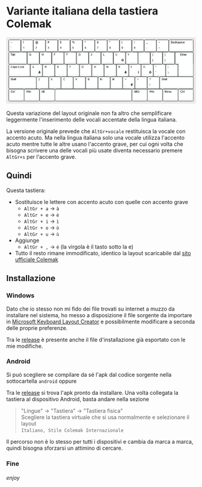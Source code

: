 # Variante italiana della tastiera Colemak

![colemak-it-variant](keyboard-layout.png)

Questa variazione del layout originale non fa altro che semplificare leggermente l'inserimento delle vocali accentate della lingua italiana.

La versione originale prevede che `AltGr+vocale` restituisca la vocale con accento acuto.
Ma nella lingua italiana solo una vocale utilizza l'accento acuto mentre tutte le altre usano l'accento grave, per cui ogni volta che bisogna scrivere una delle vocali più usate diventa necessario premere `AltGr+s` per l'accento grave.

## Quindi

Questa tastiera:

* Sostituisce le lettere con accento acuto con quelle con accento grave
  * `AltGr + a` -> `à` 
  * `AltGr + e` -> `è`
  * `AltGr + i` -> `ì`
  * `AltGr + o` -> `ò`
  * `AltGr + u` -> `ù`
* Aggiunge
  * `AltGr + ,` -> `é` (la virgola è il tasto sotto la e)
* Tutto il resto rimane immodificato, identico la layout scaricabile dal [sito ufficiale Colemak](https://colemak.com/)

## Installazione

### Windows

Dato che io stesso non mi fido dei file trovati su internet a muzzo da installare nel sistema, ho messo a disposizione il file sorgente da importare in [Microsoft Keyboard Layout Creator](https://www.microsoft.com/en-us/download/details.aspx?id=102134) e possibilmente modificare a seconda delle proprie preferenze.

Tra le [release](https://github.com/diblui/colemak-it/releases) è presente anche il file d'installazione già esportato con le mie modifiche.

### Android
Si può scegliere se compilare da sé l'apk dal codice sorgente nella sottocartella `android` oppure  

Tra le [release](https://github.com/diblui/colemak-it/releases) si trova l'apk pronto da installare. 
Una volta collegata la tastiera al dispositivo Android, basta andare nella sezione 
> "Lingue" -> "Tastiera" -> "Tastiera fisica"  
Scegliere la tastiera virtuale che si usa normalmente e selezionare il layout  
`Italiano, Stile Colemak Internazionale`

Il percorso non è lo stesso per tutti i dispositivi e cambia da marca a marca, quindi bisogna sforzarsi un attimino di cercare.

### Fine

###### enjoy

